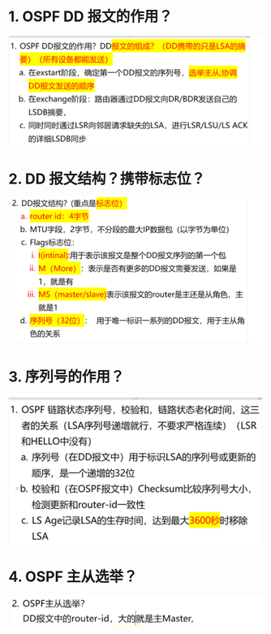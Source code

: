 # 1. OSPF DD 报文的作用？

![alt text](images/面试题---DD报文/image-4.png)

# 2. DD 报文结构？携带标志位？

![alt text](images/面试题---DD报文/image-1.png)

# 3. 序列号的作用？

![alt text](images/面试题---DD报文/image-2.png)

# 4. OSPF 主从选举？

![alt text](images/面试题---DD报文/image-3.png)
